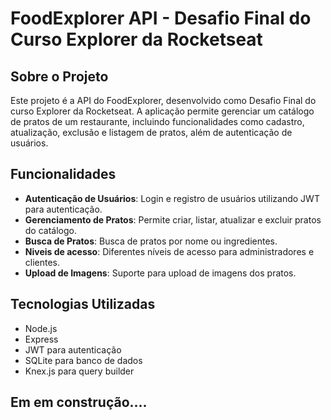 # FoodExplorer API - Desafio Final do Curso Explorer da Rocketseat

## Sobre o Projeto

Este projeto é a API do FoodExplorer, desenvolvido como Desafio Final do curso Explorer da Rocketseat. A aplicação permite gerenciar um catálogo de pratos de um restaurante, incluindo funcionalidades como cadastro, atualização, exclusão e listagem de pratos, além de autenticação de usuários.

## Funcionalidades

- **Autenticação de Usuários**: Login e registro de usuários utilizando JWT para autenticação.
- **Gerenciamento de Pratos**: Permite criar, listar, atualizar e excluir pratos do catálogo.
- **Busca de Pratos**: Busca de pratos por nome ou ingredientes.
- **Niveis de acesso**: Diferentes níveis de acesso para administradores e clientes.
- **Upload de Imagens**: Suporte para upload de imagens dos pratos.

## Tecnologias Utilizadas

- Node.js
- Express
- JWT para autenticação
- SQLite para banco de dados
- Knex.js para query builder

## Em em construção....

